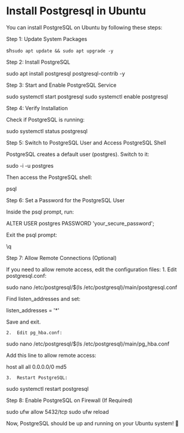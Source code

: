 
# Install Postgresql in Ubuntu


You can install PostgreSQL on Ubuntu by following these steps:

Step 1: Update System Packages

sh`sudo apt update && sudo apt upgrade -y`

Step 2: Install PostgreSQL

sudo apt install postgresql postgresql-contrib -y

Step 3: Start and Enable PostgreSQL Service

sudo systemctl start postgresql
sudo systemctl enable postgresql

Step 4: Verify Installation

Check if PostgreSQL is running:

sudo systemctl status postgresql

Step 5: Switch to PostgreSQL User and Access PostgreSQL Shell

PostgreSQL creates a default user (postgres). Switch to it:

sudo -i -u postgres

Then access the PostgreSQL shell:

psql

Step 6: Set a Password for the PostgreSQL User

Inside the psql prompt, run:

ALTER USER postgres PASSWORD 'your_secure_password';

Exit the psql prompt:

\q

Step 7: Allow Remote Connections (Optional)

If you need to allow remote access, edit the configuration files:
	1.	Edit postgresql.conf:

sudo nano /etc/postgresql/$(ls /etc/postgresql)/main/postgresql.conf

Find listen_addresses and set:

listen_addresses = '*'

Save and exit.

	2.	Edit pg_hba.conf:

sudo nano /etc/postgresql/$(ls /etc/postgresql)/main/pg_hba.conf

Add this line to allow remote access:

host    all             all             0.0.0.0/0               md5


	3.	Restart PostgreSQL:

sudo systemctl restart postgresql



Step 8: Enable PostgreSQL on Firewall (If Required)

sudo ufw allow 5432/tcp
sudo ufw reload

Now, PostgreSQL should be up and running on your Ubuntu system! 🚀
